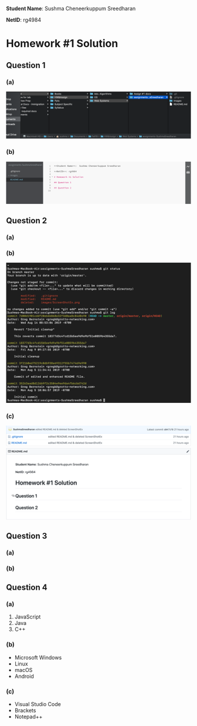 **Student Name**:  Sushma Cheneerkuppum Sreedharan

**NetID**: rg4984

# Homework #1 Solution

## Question 1 

### (a)

![Path Screenshot](images/path1a.png)

### (b)

![Brackets Screenshot](images/brackets1b.png)

## Question 2 

### (a)

### (b)

![Terminal Screenshot](images/terminal2b.png)

### (c)

![Git Screenshot](images/git2c.png)

## Question 3

### (a)

### (b)

## Question 4

### (a)

1. JavaScript
2. Java
3. C++

### (b)

* Microsoft Windows
* Linux
* macOS
* Android

### (c)

* Visual Studio Code
* Brackets
* Notepad++